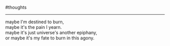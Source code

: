 #thoughts 

___

maybe I'm destined to burn,  
maybe it's the pain I yearn.  
maybe it's just universe's another epiphany,  
or maybe it's my fate to burn in this agony.  

